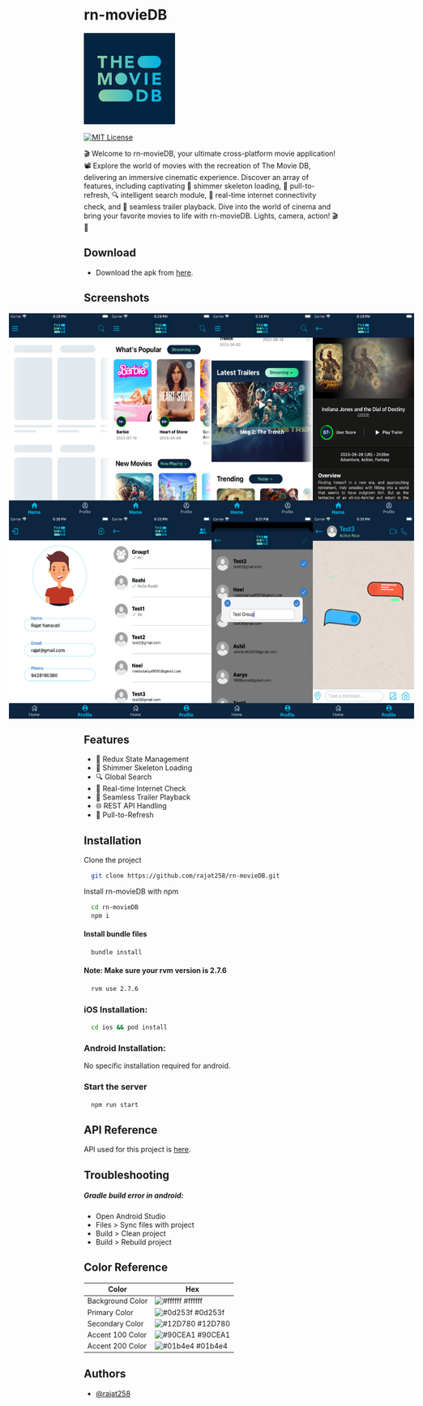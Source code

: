 
# rn-movieDB

![Logo](./app/assets/images/logo@3x.png)

[![MIT License](https://img.shields.io/badge/version-1.0.0-blue.svg)](https://choosealicense.com/licenses/mit/)


🎬 Welcome to rn-movieDB, your ultimate cross-platform movie application! 📽️ Explore the world of movies with the recreation of The Movie DB, delivering an immersive cinematic experience. Discover an array of features, including captivating 🔮 shimmer skeleton loading, 🔄 pull-to-refresh, 🔍 intelligent search module, 📡 real-time internet connectivity check, and 🎥 seamless trailer playback. Dive into the world of cinema and bring your favorite movies to life with rn-movieDB. Lights, camera, action! 🎬🍿


## Download

- Download the apk from [here](https://apkfab.com/moviedb/com.moviedb/apk?h=644ab6999ea53bca47e51b49cbef676cd76a305e4d563b13073c2d260fa89cde).


## Screenshots

<div style="display: flex; justify-content: center;">
  <img src="./app/assets/github/screenshot1.png" alt="App Screenshot" 
        style="display: block;
        height: 400px;
        width: 200px;
        margin: auto;"/>
    <img src="./app/assets/github/screenshot2.png" alt="App Screenshot" 
        style="display: block;
        height: 400px;
        width: 200px;
        margin: auto;"/>    
    <img src="./app/assets/github/screenshot3.png" alt="App Screenshot" 
        style="display: block;
        height: 400px;
        width: 200px;
        margin: auto;"/>
    <img src="./app/assets/github/screenshot4.png" alt="App Screenshot" 
        style="display: block;
        height: 400px;
        width: 200px;
        margin: auto;"/>
</div>

<div style="display: flex; justify-content: center;">
  <img src="./app/assets/github/screenshot5.png" alt="App Screenshot" 
        style="display: block;
        height: 400px;
        width: 200px;
        margin: auto;"/>
    <img src="./app/assets/github/screenshot6.png" alt="App Screenshot" 
        style="display: block;
        height: 400px;
        width: 200px;
        margin: auto;"/>    
    <img src="./app/assets/github/screenshot7.png" alt="App Screenshot" 
        style="display: block;
        height: 400px;
        width: 200px;
        margin: auto;"/>
    <img src="./app/assets/github/screenshot8.png" alt="App Screenshot" 
        style="display: block;
        height: 400px;
        width: 200px;
        margin: auto;"/>
</div>


## Features

- 🔄 Redux State Management
- 🔮 Shimmer Skeleton Loading
- 🔍 Global Search
- 📡 Real-time Internet Check
- 🎥 Seamless Trailer Playback
- 🌐 REST API Handling
- 🔄 Pull-to-Refresh


## Installation

Clone the project

```bash
  git clone https://github.com/rajat258/rn-movieDB.git
```

Install rn-movieDB with npm

```bash
  cd rn-movieDB
  npm i
```

#### Install bundle files

```bash
  bundle install
```

#### Note: Make sure your rvm version is 2.7.6

```bash
  rvm use 2.7.6
```

### iOS Installation:

```bash
  cd ios && pod install
```

### Android Installation:

No specific installation required for android.

### Start the server

```bash
  npm run start
```
## API Reference

API used for this project is [here](https://developer.themoviedb.org/docs/getting-started).


## Troubleshooting

##### Gradle build error in android:
- Open Android Studio
- Files > Sync files with project
- Build > Clean project
- Build > Rebuild project

## Color Reference

| Color              | Hex                                                              |
| ------------------ | ---------------------------------------------------------------- |
| Background Color      | ![#ffffff](https://via.placeholder.com/10/ffffff?text=+) #ffffff |
| Primary Color | ![#0d253f](https://via.placeholder.com/10/0d253f?text=+) #0d253f |
| Secondary Color    | ![#12D780](https://via.placeholder.com/10/12D780?text=+) #12D780 |
| Accent 100 Color   | ![#90CEA1](https://via.placeholder.com/10/90CEA1?text=+) #90CEA1 |
| Accent 200 Color   | ![#01b4e4](https://via.placeholder.com/10/01b4e4?text=+) #01b4e4 |


## Authors

- [@rajat258](https://github.com/rajat258)

